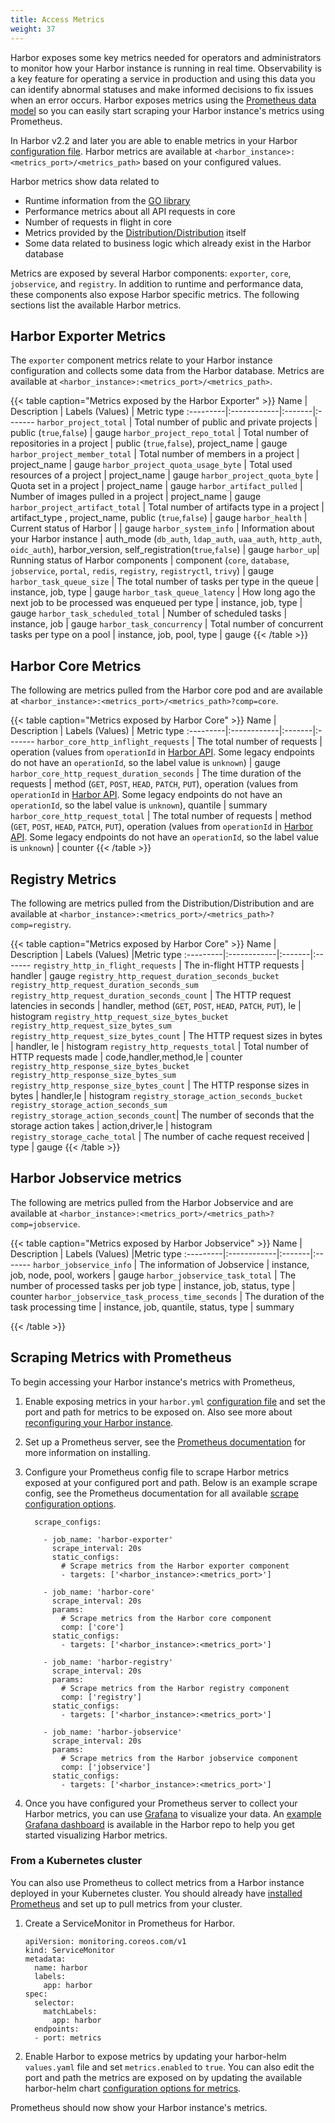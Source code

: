 ```yaml
---
title: Access Metrics
weight: 37
---
```


Harbor exposes some key metrics needed for operators and administrators to monitor how your Harbor instance is running in real time. Observability is a key feature for operating a service in production and using this data you can identify abnormal statuses and make informed decisions to fix issues when an error occurs. Harbor exposes metrics using the  [Prometheus data model](https://prometheus.io/docs/concepts/data_model/) so you can easily start scraping your Harbor instance's metrics using Prometheus.

In Harbor v2.2 and later you are able to enable metrics in your Harbor [configuration file](../../install-config/configure-yml-file.md). Harbor metrics are available at `<harbor_instance>:<metrics_port>/<metrics_path>` based on your configured values.

Harbor metrics show data related to
* Runtime information from the [GO library](https://github.com/prometheus/client_golang)
* Performance metrics about all API requests in core
* Number of requests in flight in core
* Metrics provided by the [Distribution/Distribution](https://github.com/distribution/distribution/blob/main/notifications/metrics.go) itself
* Some data related to business logic which already exist in the Harbor database

Metrics are exposed by several Harbor components: `exporter`, `core`, `jobservice`, and `registry`. In addition to runtime and performance data, these components also expose Harbor specific metrics. The following sections list the available Harbor metrics.

## Harbor Exporter Metrics

The `exporter` component metrics relate to your Harbor instance configuration and collects some data from the Harbor database. Metrics are available at `<harbor_instance>:<metrics_port>/<metrics_path>`.

{{< table caption="Metrics exposed by the Harbor Exporter" >}}
Name | Description | Labels (Values) | Metric type
:---------|:------------|:-------|:-------
`harbor_project_total` |	Total number of public and private projects | public (`true`,`false`) | gauge
`harbor_project_repo_total` |	Total number of repositories in a project |	public (`true`,`false`),  project_name | gauge
`harbor_project_member_total` |	Total number of members in a project |	project_name | gauge
`harbor_project_quota_usage_byte` |	Total used resources of a project |	project_name | gauge
`harbor_project_quota_byte` |	Quota set in a project |	project_name | gauge
`harbor_artifact_pulled` |	Number of images pulled in a project |	project_name | gauge
`harbor_project_artifact_total` | Total number of artifacts type in a project | artifact_type , project_name, public (`true`,`false`) | gauge
`harbor_health` | Current status of Harbor | | gauge
`harbor_system_info` | Information about your Harbor instance | auth_mode (`db_auth`, `ldap_auth`, `uaa_auth`, `http_auth`, `oidc_auth`), harbor_version, self_registration(`true`,`false`) | gauge
`harbor_up`| Running status of Harbor components  | component (`core`, `database`, `jobservice`, `portal`, `redis`, `registry`, `registryctl`, `trivy`) | gauge
`harbor_task_queue_size` | The total number of tasks per type in the queue | instance, job, type  | gauge
`harbor_task_queue_latency` | How long ago the next job to be processed was enqueued per type | instance, job, type | gauge
`harbor_task_scheduled_total` | 	Number of scheduled tasks | instance, job | gauge
`harbor_task_concurrency` | 	Total number of concurrent tasks per type on a pool | instance, job, pool, type | gauge
{{< /table >}}

## Harbor Core Metrics

The following are metrics pulled from the Harbor core pod and are available at `<harbor_instance>:<metrics_port>/<metrics_path>?comp=core`.

{{< table caption="Metrics exposed by Harbor Core" >}}
Name | Description | Labels (Values) | Metric type
:---------|:------------|:-------|:-------
`harbor_core_http_inflight_requests` | The total number of requests | operation (values from `operationId` in [Harbor API](https://github.com/goharbor/harbor/blob/main/api/v2.0/swagger.yaml). Some legacy endpoints do not have an `operationId`, so the label value is `unknown`) | gauge
`harbor_core_http_request_duration_seconds` | The time duration of the requests | method (`GET`, `POST`, `HEAD`, `PATCH`, `PUT`), operation (values from `operationId` in [Harbor API](https://github.com/goharbor/harbor/blob/main/api/v2.0/swagger.yaml). Some legacy endpoints do not have an `operationId`, so the label value is `unknown`), quantile | summary
`harbor_core_http_request_total` | The total number of requests | method (`GET`, `POST`, `HEAD`, `PATCH`, `PUT`), operation (values from `operationId` in [Harbor API](https://github.com/goharbor/harbor/blob/main/api/v2.0/swagger.yaml). Some legacy endpoints do not have an `operationId`, so the label value is `unknown`) | counter
{{< /table >}}

## Registry Metrics

The following are metrics pulled from the Distribution/Distribution and are available at `<harbor_instance>:<metrics_port>/<metrics_path>?comp=registry`.

{{< table caption="Metrics exposed by Harbor Core" >}}
Name | Description | Labels (Values) |Metric type
:---------|:------------|:-------|:-------
`registry_http_in_flight_requests` | The in-flight HTTP requests | handler | gauge
`registry_http_request_duration_seconds_bucket` `registry_http_request_duration_seconds_sum` `registry_http_request_duration_seconds_count` | The HTTP request latencies in seconds | handler, method (`GET`, `POST`, `HEAD`, `PATCH`, `PUT`), le | histogram
`registry_http_request_size_bytes_bucket registry_http_request_size_bytes_sum registry_http_request_size_bytes_count` | The HTTP request sizes in bytes | handler, le | histogram
`registry_http_requests_total` | Total number of HTTP requests made | code,handler,method,le | counter
`registry_http_response_size_bytes_bucket` `registry_http_response_size_bytes_sum` `registry_http_response_size_bytes_count` | The HTTP response sizes in bytes | handler,le | histogram
`registry_storage_action_seconds_bucket` `registry_storage_action_seconds_sum` `registry_storage_action_seconds_count`| The number of seconds that the storage action takes | action,driver,le | histogram
`registry_storage_cache_total` | The number of cache request received | type | gauge
{{< /table >}}

## Harbor Jobservice metrics

The following are metrics pulled from the Harbor Jobservice and are available at `<harbor_instance>:<metrics_port>/<metrics_path>?comp=jobservice`.

{{< table caption="Metrics exposed by Harbor Jobservice" >}}
Name | Description | Labels (Values) |Metric type
:---------|:------------|:-------|:-------
`harbor_jobservice_info` |  The information of Jobservice | instance, job, node, pool, workers | gauge
`harbor_jobservice_task_total` |  The number of processed tasks per job type | instance, job, status, type | counter
`harbor_jobservice_task_process_time_seconds` | The duration of the task processing time | instance, job, quantile, status, type | summary

{{< /table >}}



## Scraping Metrics with Prometheus

To begin accessing your Harbor instance's metrics with Prometheus,
1. Enable exposing metrics in your `harbor.yml` [configuration file](../../install-config/configure-yml-file.md) and set the port and path for metrics to be exposed on. Also see more about [reconfiguring your Harbor instance](../../install-config/reconfigure-manage-lifecycle/).
1. Set up a Prometheus server, see the [Prometheus documentation](https://prometheus.io/docs/prometheus/latest/installation/) for more information on installing.
1. Configure your Prometheus config file to scrape Harbor metrics exposed at your configured port and path. Below is an example scrape config, see the Prometheus documentation for all available [scrape configuration options](https://prometheus.io/docs/prometheus/latest/configuration/configuration/#scrape_config).

    ```
      scrape_configs:

        - job_name: 'harbor-exporter'
          scrape_interval: 20s
          static_configs:
            # Scrape metrics from the Harbor exporter component
            - targets: ['<harbor_instance>:<metrics_port>']

        - job_name: 'harbor-core'
          scrape_interval: 20s
          params:
            # Scrape metrics from the Harbor core component
            comp: ['core']
          static_configs:
            - targets: ['<harbor_instance>:<metrics_port>']

        - job_name: 'harbor-registry'
          scrape_interval: 20s
          params:
            # Scrape metrics from the Harbor registry component
            comp: ['registry']
          static_configs:
            - targets: ['<harbor_instance>:<metrics_port>']

        - job_name: 'harbor-jobservice'
          scrape_interval: 20s
          params:
            # Scrape metrics from the Harbor jobservice component
            comp: ['jobservice']
          static_configs:
            - targets: ['<harbor_instance>:<metrics_port>']
      ```
1. Once you have configured your Prometheus server to collect your Harbor metrics, you can use [Grafana](https://grafana.com/docs/) to visualize your data. An [example Grafana dashboard](https://github.com/goharbor/harbor/blob/main/contrib/grafana-dashboard/metrics-example.json) is available in the Harbor repo to help you get started visualizing Harbor metrics.

### From a Kubernetes cluster

You can also use Prometheus to collect metrics from a Harbor instance deployed in your Kubernetes cluster. You should already have [installed  Prometheus](https://github.com/prometheus-community/helm-charts) and set up to pull metrics from your cluster.

1. Create a ServiceMonitor in Prometheus for Harbor.

    ```
    apiVersion: monitoring.coreos.com/v1
    kind: ServiceMonitor
    metadata:
      name: harbor
      labels:
        app: harbor
    spec:
      selector:
        matchLabels:
          app: harbor
      endpoints:
      - port: metrics
    ```

2. Enable Harbor to expose metrics by updating your harbor-helm `values.yaml` file and set `metrics.enabled` to `true`. You can also edit the port and path the metrics are exposed on by updating the available harbor-helm chart [configuration options for metrics](https://github.com/goharbor/harbor-helm#configuration).

Prometheus should now show your Harbor instance's metrics.
